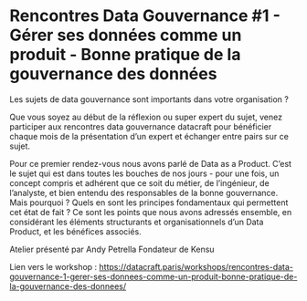 # Rencontres Data Gouvernance #1 - Gérer ses données comme un produit - Bonne pratique de la gouvernance des données


Les sujets de data gouvernance sont importants dans votre organisation ?

Que vous soyez au début de la réflexion ou super expert du sujet, venez participer aux rencontres data gouvernance datacraft pour bénéficier chaque mois de la présentation d’un expert et échanger entre pairs sur ce sujet.

Pour ce premier rendez-vous nous avons parlé de Data as a Product.
C’est le sujet qui est dans toutes les bouches de nos jours - pour une fois, un concept compris et adhérent que ce soit du métier, de l’ingénieur, de l’analyste, et bien entendu des responsables de la bonne gouvernance. Mais pourquoi ? Quels en sont les principes fondamentaux qui permettent cet état de fait ?
Ce sont les points que nous avons adressés ensemble, en considérant les éléments structurants et organisationnels d’un Data Product, et les bénéfices associés.

Atelier présenté par Andy Petrella Fondateur de Kensu


Lien vers le workshop : https://datacraft.paris/workshops/rencontres-data-gouvernance-1-gerer-ses-donnees-comme-un-produit-bonne-pratique-de-la-gouvernance-des-donnees/
